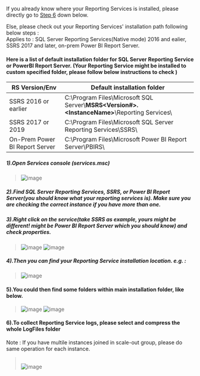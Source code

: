 
If you already know where your Reporting Services is installed, please directly go to [Step 6](https://github.com/1015062E/howto/blob/main/Collect%20Reporting%20Services%20Log%20Files.md#6to-collect-reporting-service-logs-please-select-and-compress-the-whole-logfiles-folder) down below. 

Else, please check out your Reporting Services' installation path following below steps : 
<br>Applies to : SQL Server Reporting Services(Native mode) 2016 and ealier, SSRS 2017 and later, on-prem Power BI Report Server. 

#### Here is a list of default installation folder for SQL Server Reporting Service or PowerBI Report Server. (Your Reporting Service might be installed to custom specified folder, please follow below instructions to check )
| RS Version/Env | Default installation folder |
| ------ | ------ |
| SSRS 2016 or earlier | C:\Program Files\Microsoft SQL Server\\**MSRS<Version#>.\<InstanceName>**\Reporting Services\ |
| SSRS 2017 or 2019 | C:\Program Files\Microsoft SQL Server Reporting Services\SSRS\ |
| On-Prem Power BI Report Server | C:\Program Files\Microsoft Power BI Report Server\PBIRS\ |

##### 1).Open Services console (services.msc)
>![image](https://github.com/1015062E/howto/assets/160798406/14af6df0-c681-4cd2-9dcc-4c6c2dcb06f7)


##### 2).Find **SQL Server Reporting Services, SSRS, or Power BI Report Server**(you should know what your reporting services is). Make sure you are checking the correct instance if you have more than one. 

##### 3).Right click on the service(take SSRS as example, yours might be different! might be Power BI Report Server which you should know) and check properties. 
>![image](https://github.com/1015062E/howto/assets/160798406/6511e056-c2b2-4bfb-905f-b7f95d57abe1)
>![image](https://github.com/user-attachments/assets/b18e8cc0-765d-4f95-8555-9f2dfb75d906)


##### 4).Then you can find your Reporting Service installation location. e.g. : 
>![image](https://github.com/1015062E/howto/assets/160798406/ca74bdd6-9ad3-41a3-8fa4-21702e969c58)



#### 5).You could then find some folders within main installation folder, like below. 
>![image](https://github.com/1015062E/howto/assets/160798406/e7025842-eba9-464c-bb59-5206f53a0569)
>![image](https://github.com/user-attachments/assets/1529581f-7ad2-4fc1-be33-5b1748aa8030)


#### 6).To collect Reporting Service logs, please select and compress the whole LogFiles folder
Note : If you have multile instances joined in scale-out group, please do same operation for each instance. 
><br>![image](https://github.com/1015062E/howto/assets/160798406/83d31447-5a99-4caa-9b5a-6000737040a3)

